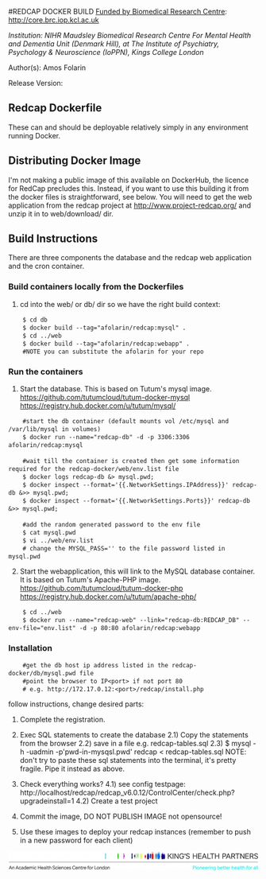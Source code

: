 #REDCAP DOCKER BUILD
[Funded by Biomedical Research Centre](http://core.brc.iop.kcl.ac.uk): http://core.brc.iop.kcl.ac.uk

*Institution: NIHR Maudsley Biomedical Research Centre For Mental Health and Dementia Unit (Denmark Hill), at The Institute of Psychiatry, Psychology & Neuroscience (IoPPN), Kings College London* 

Author(s): Amos Folarin

Release Version:

## Redcap Dockerfile
These can and should be deployable relatively simply in any environment running Docker.

## Distributing Docker Image
I'm not making a public image of this available on DockerHub, the licence for RedCap precludes this.
Instead, if you want to use this building it from the docker files is straightforward, see below. 
You will need to get the web application from the redcap project at http://www.project-redcap.org/ 
and unzip it in to web/download/ dir.

## Build Instructions
There are three components the database and the redcap web application and the cron container.
### Build containers locally from the Dockerfiles

1) cd into the web/ or db/ dir so we have the right build context:
```
    $ cd db
    $ docker build --tag="afolarin/redcap:mysql" .
    $ cd ../web
    $ docker build --tag="afolarin/redcap:webapp" .
    #NOTE you can substitute the afolarin for your repo
```

### Run the containers
1) Start the database. This is based on Tutum's mysql image.
    https://github.com/tutumcloud/tutum-docker-mysql
    https://registry.hub.docker.com/u/tutum/mysql/
```
    #start the db container (default mounts vol /etc/mysql and /var/lib/mysql in volumes)
    $ docker run --name="redcap-db" -d -p 3306:3306 afolarin/redcap:mysql
    
    #wait till the container is created then get some information required for the redcap-docker/web/env.list file
    $ docker logs redcap-db &> mysql.pwd;
    $ docker inspect --format='{{.NetworkSettings.IPAddress}}' redcap-db &>> mysql.pwd;
    $ docker inspect --format='{{.NetworkSettings.Ports}}' redcap-db &>> mysql.pwd;
    
    #add the random generated password to the env file
    $ cat mysql.pwd
    $ vi ../web/env.list
    # change the MYSQL_PASS='' to the file password listed in mysql.pwd
```

2) Start the webapplication, this will link to the MySQL database container. It is based on Tutum's 
    Apache-PHP image.
    https://github.com/tutumcloud/tutum-docker-php
    https://registry.hub.docker.com/u/tutum/apache-php/
```
    $ cd ../web
    $ docker run --name="redcap-web" --link="redcap-db:REDCAP_DB" --env-file="env.list" -d -p 80:80 afolarin/redcap:webapp
```

### Installation
```
    #get the db host ip address listed in the redcap-docker/db/mysql.pwd file
    #point the browser to IP<port> if not port 80
    # e.g. http://172.17.0.12:<port>/redcap/install.php
```

follow instructions, change desired parts:

1) Complete the registration.

2) Exec SQL statements to create the database
2.1) Copy the statements from the browser
2.2) save in a file e.g. redcap-tables.sql
2.3) $ mysql -h<see-docker-inspect> -uadmin -p'pwd-in-mysqsl.pwd' redcap < redcap-tables.sql
NOTE: don't try to paste these sql statements into the terminal, it's pretty fragile. Pipe it instead as above.

4) Check everything works? 
4.1) see config testpage: http://localhost/redcap/redcap_v6.0.12/ControlCenter/check.php?upgradeinstall=1
4.2) Create a test project

5) Commit the image, DO NOT PUBLISH IMAGE not opensource!

6) Use these images to deploy your redcap instances (remember to push in a new password for each client)





![Kings Health Partners](figures/brc-u-logos/KHP_M_oneline_descriptor_strapline_hr_CMYK-e1409244956134.jpg)
